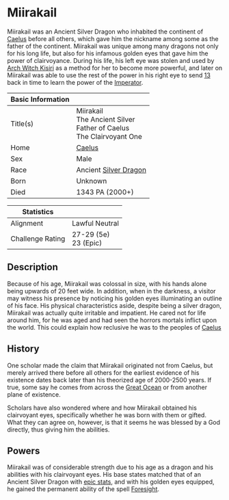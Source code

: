 # Miirakail

Miirakail was an Ancient Silver Dragon who inhabited the continent of [Caelus](../Locations/Land/caelus.md) before all others, which gave him the nickname among some as the father of the continent. Miirakail was unique among many dragons not only for his long life, but also for his infamous golden eyes that gave him the power of clairvoyance. During his life, his left eye was stolen and used by [Arch Witch Kisiri](kisiri.md) as a method for her to become more powerful, and later on Miirakail was able to use the rest of the power in his right eye to send [13](13/13.md) back in time to learn the power of the [Imperator](oric_valdes.md).

| Basic Information | |
| - | - |
| Title(s) | Miirakail<br>The Ancient Silver<br>Father of Caelus<br>The Clairvoyant One |
| Home | [Caelus](../Locations/Land/caelus.md) |
| Sex | Male |
| Race | Ancient [Silver Dragon](https://forgottenrealms.fandom.com/wiki/Silver_dragon) |
| Born  | Unknown |
| Died | 1343 PA (2000+) |

| Statistics | |
| - | - |
| Alignment | Lawful Neutral |
| Challenge Rating | 27-29 (5e)<br>23 (Epic) |

## Description

Because of his age, Miirakail was colossal in size, with his hands alone being upwards of 20 feet wide. In addition, when in the darkness, a visitor may witness his presence by noticing his golden eyes illuminating an outline of his face. His physical characteristics aside, despite being a silver dragon, Miirakail was actually quite irritable and impatient. He cared not for life around him, for he was aged and had seen the horrors mortals inflict upon the world. This could explain how reclusive he was to the peoples of [Caelus](../Locations/Land/caelus.md)

## History

One scholar made the claim that Miirakail originated not from Caelus, but merely arrived there before all others for the earliest evidence of his existence dates back later than his theorized age of 2000-2500 years. If true, some say he comes from across the [Great Ocean](../Locations/Planes/pulchra.md#great-ocean) or from another plane of existence.

Scholars have also wondered where and how Miirakail obtained his clairvoyant eyes, specifically whether he was born with them or gifted. What they can agree on, however, is that it seems he was blessed by a God directly, thus giving him the abilities.

## Powers

Miirakail was of considerable strength due to his age as a dragon and his abilities with his clairvoyant eyes. His base states matched that of an Ancient Silver Dragon with [epic stats](https://www.reddit.com/r/UnearthedArcana/comments/8ibq5q/5e_epic_monster_updates_v13/), and with his golden eyes equipped, he gained the permanent ability of the spell [Foresight](https://www.dndbeyond.com/spells/foresight).
